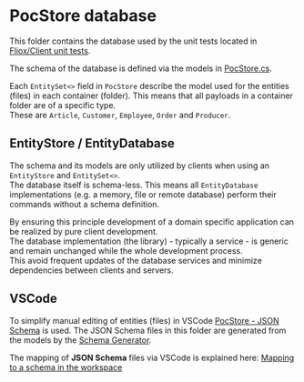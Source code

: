 
# PocStore database

This folder contains the database used by the unit tests located in [Fliox/Client unit tests](../../../Common/UnitTest/Fliox/Client).

The schema of the database is defined via the models in [PocStore.cs](../../../Common/UnitTest/Fliox/Client/PocStore.cs).

Each `EntitySet<>` field in `PocStore` describe the model used for the entities (files) in each container (folder).
This means that all payloads in a container folder are of a specific type.  
These are `Article`, `Customer`, `Employee`, `Order` and `Producer`.

## EntityStore / EntityDatabase
The schema and its models are only utilized by clients when using an `EntityStore` and `EntitySet<>`.  
The database itself is schema-less. This means all `EntityDatabase` implementations (e.g. a memory, file or remote database)
perform their commands without a schema definition.

By ensuring this principle development of a domain specific application can be realized by pure client development.  
The database implementation (the library) - typically a service - is generic and remain unchanged while the whole
development process.  
This avoid frequent updates of the database services and minimize dependencies between clients and servers.

## VSCode
To simplify manual editing of entities (files) in VSCode [PocStore - JSON Schema](../../Schema/JSON/PocStore) is used.
The JSON Schema files in this folder are generated from the models by the [Schema Generator](../../../Common/UnitTest/Fliox/Schema).

The mapping of **JSON Schema** files via VSCode is explained here:
[Mapping to a schema in the workspace](https://code.visualstudio.com/docs/languages/json#_mapping-to-a-schema-in-the-workspace)
